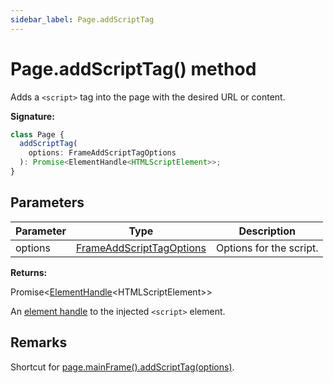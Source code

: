 ```yaml
---
sidebar_label: Page.addScriptTag
---
```


# Page.addScriptTag() method

Adds a `<script>` tag into the page with the desired URL or content.

**Signature:**

```typescript
class Page {
  addScriptTag(
    options: FrameAddScriptTagOptions
  ): Promise<ElementHandle<HTMLScriptElement>>;
}
```

## Parameters

| Parameter | Type                                                                | Description             |
| --------- | ------------------------------------------------------------------- | ----------------------- |
| options   | [FrameAddScriptTagOptions](./puppeteer.frameaddscripttagoptions.md) | Options for the script. |

**Returns:**

Promise&lt;[ElementHandle](./puppeteer.elementhandle.md)&lt;HTMLScriptElement&gt;&gt;

An [element handle](./puppeteer.elementhandle.md) to the injected `<script>`
element.

## Remarks

Shortcut for
[page.mainFrame().addScriptTag(options)](./puppeteer.frame.addscripttag.md).
